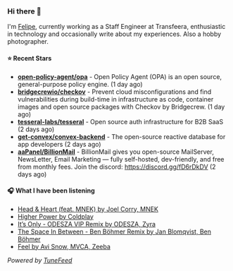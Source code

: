 ### Hi there 👋

I'm [Felipe](https://felipevm.com), currently working as a Staff Engineer at Transfeera, enthusiastic in technology and occasionally write about my experiences. Also a hobby photographer.

#### ⭐ Recent Stars
- **[open-policy-agent/opa](https://github.com/open-policy-agent/opa)** - Open Policy Agent (OPA) is an open source, general-purpose policy engine. (1 day ago)
- **[bridgecrewio/checkov](https://github.com/bridgecrewio/checkov)** - Prevent cloud misconfigurations and find vulnerabilities during build-time in infrastructure as code, container images and open source packages with Checkov by Bridgecrew. (1 day ago)
- **[tesseral-labs/tesseral](https://github.com/tesseral-labs/tesseral)** - Open source auth infrastructure for B2B SaaS (2 days ago)
- **[get-convex/convex-backend](https://github.com/get-convex/convex-backend)** - The open-source reactive database for app developers (2 days ago)
- **[aaPanel/BillionMail](https://github.com/aaPanel/BillionMail)** - BillionMail gives you open-source MailServer, NewsLetter,  Email Marketing — fully self-hosted, dev-friendly, and free from monthly fees. Join the discord: https://discord.gg/fD6rDkDV (2 days ago)

#### 🎧 What I have been listening
- [Head &amp; Heart (feat. MNEK) by Joel Corry, MNEK](https://open.spotify.com/track/6cx06DFPPHchuUAcTxznu9)
- [Higher Power by Coldplay](https://open.spotify.com/track/0939D7aT18uBDS2MTjWzct)
- [It’s Only - ODESZA VIP Remix by ODESZA, Zyra](https://open.spotify.com/track/2XyNLoEWc4IDt9OVzXZUXl)
- [The Space In Between - Ben Böhmer Remix by Jan Blomqvist, Ben Böhmer](https://open.spotify.com/track/6QcU4iwfLjjsrW7zsqyc1D)
- [Feel by Avi Snow, MVCA, Zeeba](https://open.spotify.com/track/4scxvvNN8Dhm5y4p54QamD)

_Powered by [TuneFeed](https://tunefeed.app?ref=github.com)_
